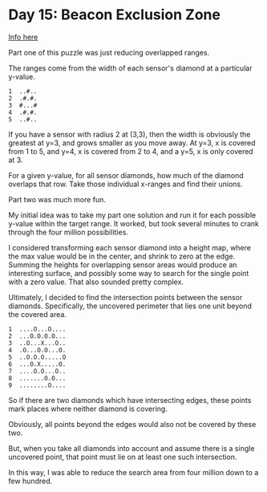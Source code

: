 # Day 15: Beacon Exclusion Zone

[Info here](https://adventofcode.com/2022/day/15)

Part one of this puzzle was just reducing overlapped ranges.

The ranges come from the width of each sensor's diamond at a particular
y-value.

```
1  ..#..
2  .#.#.
3  #...#
4  .#.#.
5  ..#..
```

If you have a sensor with radius 2 at (3,3), then the width is obviously
the greatest at y=3, and grows smaller as you move away. At y=3, x is
covered from 1 to 5, and y=4, x is covered from 2 to 4, and a y=5, x is
only covered at 3.

For a given y-value, for all sensor diamonds, how much of the diamond
overlaps that row. Take those individual x-ranges and find their unions.

Part two was much more fun.

My initial idea was to take my part one solution and run it for each
possible y-value within the target range. It worked, but took several
minutes to crank through the four million possibilities.

I considered transforming each sensor diamond into a height map, where
the max value would be in the center, and shrink to zero at the edge.
Summing the heights for overlapping sensor areas would produce an
interesting surface, and possibly some way to search for the single
point with a zero value. That also sounded pretty complex.

Ultimately, I decided to find the intersection points between the
sensor diamonds. Specifically, the uncovered perimeter that lies one
unit beyond the covered area.

```
1  ....O...O....
2  ...O.O.O.O...
3  ..O...X...O..
4  .O...O.O...O.
5  ..O.O.O.....O
6  ...O.X.....O.
7  ....O.O...O..
8  .......O.O...
9  ........O....
```

So if there are two diamonds which have intersecting edges, these points
mark places where neither diamond is covering.

Obviously, all points beyond the edges would also not be covered by these
two.

But, when you take all diamonds into account and assume there is a single
uncovered point, that point must lie on at least one such intersection.

In this way, I was able to reduce the search area from four million down to
a few hundred.

